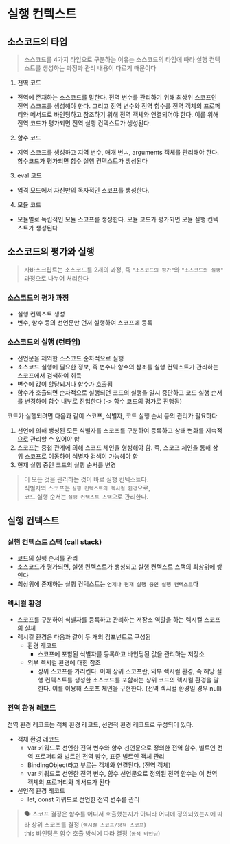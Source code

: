# 실행 컨텍스트
## 소스코드의 타입
> 소스코드를 4가지 타입으로 구분하는 이유는 소스코드의 타입에 따라 실행 컨텍스트를 생성하는 과정과 관리 내용이 다르기 때문이다
1. 전역 코드
  - 전역에 존재하는 소스코드를 말한다. 전역 변수를 관리하기 위해 최상위 스코프인 전역 스코프를 생성해야 한다. 그리고 전역 변수와 전역 함수를 전역 객체의 프로퍼티와 메서드로 바인딩하고 참조하기 위해 전역 객체와 연결되어야 한다. 이를 위해 전역 코드가 평가되면 전역 실행 컨텍스트가 생성된다.

2. 함수 코드
- 지역 스코프를 생성하고 지역 변수, 매개 변ㅅ, arguments 객체를 관리해야 한다. 함수코드가 평가되면 함수 실행 컨텍스트가 생성된다

3. eval 코드
- 엄격 모드에서 자신만의 독자적인 스코프를 생성한다. 

4. 모듈 코드
- 모듈별로 독립적인 모듈 스코프를 생성한다. 모듈 코드가 평가되면 모듈 실행 컨텍스트가 생성된다


## 소스코드의 평가와 실행
> 자바스크립트는 소스코드를 2개의 과정, 즉 `"소스코드의 평가"`와 `"소스코드의 실행"` 과정으로 나누어 처리한다

### 소스코드의 평가 과정
- 실행 컨텍스트 생성
- 변수, 함수 등의 선언문만 먼저 실행하여 스코프에 등록
### 소스코드의 실행 (런타임)
- 선언문을 제외한 소스코드 순차적으로 실행
- 소스코드 실행에 필요한 정보, 즉 변수나 함수의 참조를 실행 컨텍스트가 관리하는 스코프에서 검색하여 취득
- 변수에 값이 할당되거나 함수가 호출됨
- 함수가 호출되면 순차적으로 실행되던 코드의 실행을 일시 중단하고 코드 실행 순서를 변경하여 함수 내부로 진입한다 (-> 함수 코드의 평가로 진행됨)


코드가 실행되려면 다음과 같이 스코프, 식별자, 코드 실행 순서 등의 관리가 필요하다
1. 선언에 의해 생성된 모든 식별자를 스코프를 구분하여 등록하고 상태 변화를 지속적으로 관리할 수 있어야 함
2. 스코프는 중첩 관계에 의해 스코프 체인을 형성해야 함. 즉, 스코프 체인을 통해 상위 스코프로 이동하여 식별자 검색이 가능해야 함
3. 현재 실행 중인 코드의 실행 순서를 변경

> 이 모든 것을 관리하는 것이 바로 실행 컨텍스트다. <br>
> 식별자와 스코프는 `실행 컨텍스트의 렉시컬 환경`으로, <br>
> 코드 실행 순서는 `실행 컨텍스트 스택`으로 관리한다.

## 실행 컨텍스트

### 실행 컨텍스트 스택 (call stack)
- 코드의 실행 순서를 관리
- 소스코드가 평가되면, 실행 컨텍스트가 생성되고 실행 컨텍스트 스택의 최상위에 쌓인다
- 최상위에 존재하는 실행 컨텍스트는 `언제나 현재 실행 중인 실행 컨텍스트`다

### 렉시컬 환경
- 스코프를 구분하여 식별자를 등록하고 관리하는 저장소 역할을 하는 렉시컬 스코프의 실체
- 렉시컬 환경은 다음과 같이 두 개의 컴포넌트로 구성됨
  - 환경 레코드
    - 스코프에 포함된 식별자를 등록하고 바인딩된 값을 관리하는 저장소
  - 외부 렉시컬 환경에 대한 참조
    - 상위 스코프를 가리킨다. 이때 상위 스코프란, 외부 렉시컬 환경, 즉 해당 실행 컨텍스트를 생성한 소스코드를 포함하는 상위 코드의 렉시컬 환경을 말한다. 이를 이용해 스코프 체인을 구현한다. (전역 렉시컬 환경일 경우 null)


### 전역 환경 레코드
전역 환경 레코드는 객체 환경 레코드, 선언적 환경 레코드로 구성되어 있다.
- 객체 환경 레코드
  - var 키워드로 선언한 전역 변수와 함수 선언문으로 정의한 전역 함수, 빌트인 전역 프로퍼티와 빌트인 전역 함수, 표준 빌트인 객체 관리
  - BindingObject라고 부르는 객체와 연결된다. (전역 객체)
  - var 키워드로 선언한 전역 변수, 함수 선언문으로 정의된 전역 함수는 이 전역 객체의 프로퍼티와 메서드가 된다
- 선언적 환경 레코드
  - let, const 키워드로 선언한 전역 변수를 관리


> 🗣️ 스코프 결정은 함수를 어디서 호출했는지가 아니라 어디에 정의되었는지에 따라 상위 스코프를 결정 (`렉시컬 스코프/정적 스코프`) <br> this 바인딩은 함수 호출 방식에 따라 결정 (`동적 바인딩`)